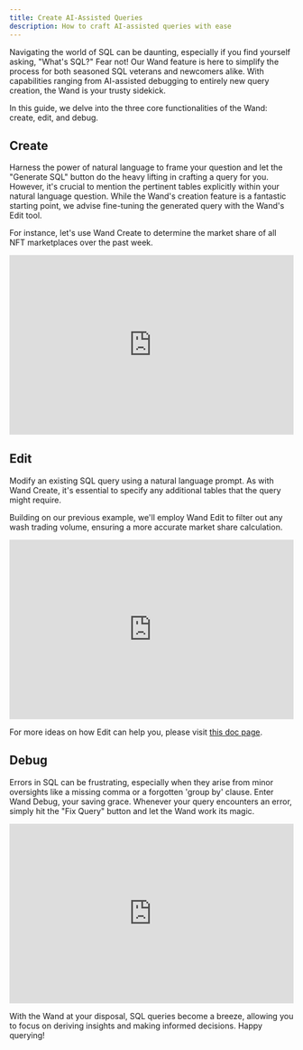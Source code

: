 ```yaml
---
title: Create AI-Assisted Queries
description: How to craft AI-assisted queries with ease
---
```


Navigating the world of SQL can be daunting, especially if you find yourself asking, "What's SQL?" Fear not! Our Wand feature is here to simplify the process for both seasoned SQL veterans and newcomers alike. With capabilities ranging from AI-assisted debugging to entirely new query creation, the Wand is your trusty sidekick. 

In this guide, we delve into the three core functionalities of the Wand: create, edit, and debug.

## Create
Harness the power of natural language to frame your question and let the "Generate SQL" button do the heavy lifting in crafting a query for you. However, it's crucial to mention the pertinent tables explicitly within your natural language question. While the Wand's creation feature is a fantastic starting point, we advise fine-tuning the generated query with the Wand's Edit tool.

For instance, let's use Wand Create to determine the market share of all NFT marketplaces over the past week.

<div style="position: relative; padding-bottom: calc(55.052083333333336% + 41px); height: 0; width: 100%"><iframe src="https://demo.arcade.software/n6JKvBLgqv7svcT5rX6h?embed" frameborder="0" loading="lazy" webkitallowfullscreen mozallowfullscreen allowfullscreen style="position: absolute; top: 0; left: 0; width: 100%; height: 100%;color-scheme: light;" title="Wand Create"></iframe></div>

## Edit
Modify an existing SQL query using a natural language prompt. As with Wand Create, it's essential to specify any additional tables that the query might require.

Building on our previous example, we'll employ Wand Edit to filter out any wash trading volume, ensuring a more accurate market share calculation.

<div style="position: relative; padding-bottom: calc(55.052083333333336% + 41px); height: 0; width: 100%"><iframe src="https://demo.arcade.software/GcdDQMzWcaNG0wJCSdeM?embed" frameborder="0" loading="lazy" webkitallowfullscreen mozallowfullscreen allowfullscreen style="position: absolute; top: 0; left: 0; width: 100%; height: 100%;color-scheme: light;" title="Wand Edit"></iframe></div>

For more ideas on how Edit can help you, please visit [this doc page](./../../app/wand-llm.md). 

## Debug
Errors in SQL can be frustrating, especially when they arise from minor oversights like a missing comma or a forgotten 'group by' clause. Enter Wand Debug, your saving grace. Whenever your query encounters an error, simply hit the "Fix Query" button and let the Wand work its magic.

<div style="position: relative; padding-bottom: calc(55.052083333333336% + 41px); height: 0; width: 100%"><iframe src="https://demo.arcade.software/ZrlVuDBEKLHDVBx4jS2H?embed" frameborder="0" loading="lazy" webkitallowfullscreen mozallowfullscreen allowfullscreen style="position: absolute; top: 0; left: 0; width: 100%; height: 100%;color-scheme: light;" title="Debug query"></iframe></div>

With the Wand at your disposal, SQL queries become a breeze, allowing you to focus on deriving insights and making informed decisions. Happy querying!